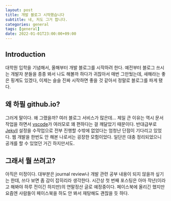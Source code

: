```yaml
---
layout: post
title: 개발 블로그 시작했습니다
subtitle: 네, 저도 그거 합니다.
categories: general
tags: [general]
date: 2022-01-01T23:00:00+09:00
---
```


## Introduction

대학원 입학을 기념해서, 올해부터 개발 블로그를 시작하려 한다. 예전부터 블로그
쓰시는 개발자 분들을 종종 봐서 나도 해볼까 하다가 귀찮아서 매번 그만뒀는데,
새해라는 좋은 핑계도 있겠다, 이제는 슬슬 진짜 시작하면 좋을 것 같아서 정말로
블로그를 파게 됐다.

## 왜 하필 github.io?

그러게 말이다. 왜 그랬을까? 여러 블로그 서비스가 많은데... 제일 큰 이유는 역시
문서작업을 하면서 [vscode](https://code.visualstudio.com)가 여러모로 꽤 편하다는
걸 깨달았기 때문이다. 반대급부로 [Jekyll](https://jekyllrb.com) 설정을
수작업으로 전부 진행할 수밖에 없었다는 엄청난 단점이 기다리고 있었다. 웹 개발을 한번도
안 해본 나로서는 굉장한 모험이었다. 일단은 대충 정리되었으니 공개를 할 수 있었던
거긴 하지만서도.

## 그래서 뭘 쓰려고?

아직은 미정이다. 대부분은 journal review나 개발 관련 공부 내용이 되지 않을까
싶기는 한데, 쓰다 보면 좀 감이 잡히리라 생각한다. 시간상 첫 번째 포스팅은 아마
작년(이라고 해봐야 하루 전이긴 하지만)의 연말정산 글로 예정중이다. 페이스북에
올리긴 했지만 요즘엔 사람들이 페이스북을 하도 안 봐서 재탕해도 괜찮을 듯 하다.
